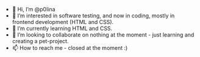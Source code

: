 - 👋 Hi, I’m @p0Iina
- 👀 I’m interested in software testing, and now in coding, mostly in frontend development (HTML and CSS).
- 🌱 I’m currently learning HTML and CSS.
- 💞️ I’m looking to collaborate on nothing at the moment - just learning and creating a pet-project.
- 📫 How to reach me - closed at the moment :)

<!---
p0Iina/p0Iina is a ✨ special ✨ repository because its `README.md` (this file) appears on your GitHub profile.
You can click the Preview link to take a look at your changes.
--->
